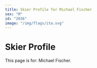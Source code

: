 ```yaml
---
title: Skier Profile for Michael Fischer
sex: "M"
id: "2036"
image: "/img/flags/ita.svg" 
---
```


# Skier Profile

This page is for: Michael Fischer.
    